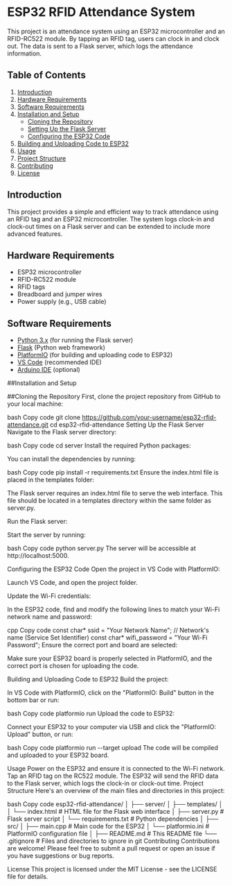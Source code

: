 # ESP32 RFID Attendance System

This project is an attendance system using an ESP32 microcontroller and an RFID-RC522 module. By tapping an RFID tag, users can clock in and clock out. The data is sent to a Flask server, which logs the attendance information.

## Table of Contents
1. [Introduction](#introduction)
2. [Hardware Requirements](#hardware-requirements)
3. [Software Requirements](#software-requirements)
4. [Installation and Setup](#installation-and-setup)
    - [Cloning the Repository](#cloning-the-repository)
    - [Setting Up the Flask Server](#setting-up-the-flask-server)
    - [Configuring the ESP32 Code](#configuring-the-esp32-code)
5. [Building and Uploading Code to ESP32](#building-and-uploading-code-to-esp32)
6. [Usage](#usage)
7. [Project Structure](#project-structure)
8. [Contributing](#contributing)
9. [License](#license)
    
## Introduction
This project provides a simple and efficient way to track attendance using an RFID tag and an ESP32 microcontroller. The system logs clock-in and clock-out times on a Flask server and can be extended to include more advanced features.

## Hardware Requirements
- ESP32 microcontroller
- RFID-RC522 module
- RFID tags
- Breadboard and jumper wires
- Power supply (e.g., USB cable)

## Software Requirements
- [Python 3.x](https://www.python.org/downloads/) (for running the Flask server)
- [Flask](https://flask.palletsprojects.com/) (Python web framework)
- [PlatformIO](https://platformio.org/) (for building and uploading code to ESP32)
- [VS Code](https://code.visualstudio.com/) (recommended IDE)
- [Arduino IDE](https://www.arduino.cc/en/software) (optional)

##Installation and Setup

##Cloning the Repository
First, clone the project repository from GitHub to your local machine:

bash
Copy code
git clone https://github.com/your-username/esp32-rfid-attendance.git
cd esp32-rfid-attendance
Setting Up the Flask Server
Navigate to the Flask server directory:

bash
Copy code
cd server
Install the required Python packages:

You can install the dependencies by running:

bash
Copy code
pip install -r requirements.txt
Ensure the index.html file is placed in the templates folder:

The Flask server requires an index.html file to serve the web interface. This file should be located in a templates directory within the same folder as server.py.

Run the Flask server:

Start the server by running:

bash
Copy code
python server.py
The server will be accessible at http://localhost:5000.

Configuring the ESP32 Code
Open the project in VS Code with PlatformIO:

Launch VS Code, and open the project folder.

Update the Wi-Fi credentials:

In the ESP32 code, find and modify the following lines to match your Wi-Fi network name and password:

cpp
Copy code
const char* ssid = "Your Network Name";  // Network's name (Service Set Identifier)
const char* wifi_password = "Your Wi-Fi Password"; 
Ensure the correct port and board are selected:

Make sure your ESP32 board is properly selected in PlatformIO, and the correct port is chosen for uploading the code.

Building and Uploading Code to ESP32
Build the project:

In VS Code with PlatformIO, click on the "PlatformIO: Build" button in the bottom bar or run:

bash
Copy code
platformio run
Upload the code to ESP32:

Connect your ESP32 to your computer via USB and click the "PlatformIO: Upload" button, or run:

bash
Copy code
platformio run --target upload
The code will be compiled and uploaded to your ESP32 board.

Usage
Power on the ESP32 and ensure it is connected to the Wi-Fi network.
Tap an RFID tag on the RC522 module.
The ESP32 will send the RFID data to the Flask server, which logs the clock-in or clock-out time.
Project Structure
Here's an overview of the main files and directories in this project:

bash
Copy code
esp32-rfid-attendance/
│
├── server/
│   ├── templates/
│   │   └── index.html         # HTML file for the Flask web interface
│   ├── server.py              # Flask server script
│   └── requirements.txt       # Python dependencies
│
├── src/
│   ├── main.cpp               # Main code for the ESP32
│   └── platformio.ini         # PlatformIO configuration file
│
├── README.md                  # This README file
└── .gitignore                 # Files and directories to ignore in git
Contributing
Contributions are welcome! Please feel free to submit a pull request or open an issue if you have suggestions or bug reports.

License
This project is licensed under the MIT License - see the LICENSE file for details.
